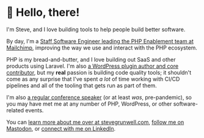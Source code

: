 # :wave: Hello, there!

I'm Steve, and I love building tools to help people build better software.

By day, I'm a [Staff Software Engineer leading the PHP Enablement team at Mailchimp](https://mailchimp.com), improving the way we use and interact with the PHP ecosystem.

PHP is my bread-and-butter, and I love building out SaaS and other products using Laravel. I'm also [a WordPress plugin author and core contributor](https://profiles.wordpress.org/stevegrunwell), but my **real** passion is building code quality tools; it shouldn't come as any surprise that I've spent _a lot_ of time working with CI/CD pipelines and all of the tooling that gets run as part of them.

I'm also [a regular conference speaker](https://stevegrunwell.com/speaking) (or at least _was_, pre-pandemic), so you may have met me at any number of PHP, WordPress, or other software-related events.

You can [learn more about me over at stevegrunwell.com](https://stevegrunwell.com), [follow me on Mastodon](https://phpc.social/@stevegrunwell), or [connect with me on LinkedIn](https://linkedin.com/in/stevegrunwell).
